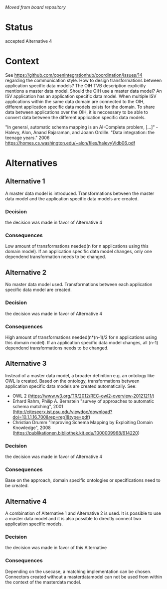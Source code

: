 _Moved from board repository_

# Status
accepted Alternative 4
# Context
See https://github.com/openintegrationhub/coordination/issues/14 regarding the communication style.
How to design transformations between application specific data models?
The OIH TVB description explicitly mentions a master data model.
Should the OIH use a master data model?
An ISV application has an application specific data model. When multiple ISV applications within the same data domain are connected to the OIH, different application specific data models exists for the domain.
To share data between applications over the OIH, it is neccessary to be able to convert data between the different application specific data models.

"In general, automatic schema mapping is an AI-Complete problem, [...]" - 
Halevy, Alon, Anand Rajaraman, and Joann Ordille. "Data integration: the teenage years." 2006 https://homes.cs.washington.edu/~alon/files/halevyVldb06.pdf


# Alternatives
## Alternative 1
A master data model is introduced. Transformations between the master data model and the application specific data models are created.
### Decision
the decision was made in favor of Alternative 4
### Consequences
Low amount of transformations needed(n for n applications using this domain model). If an application specific data model changes, only one dependend transformation needs to be changed.

## Alternative 2
No master data model used. Transformations between each application specific data model are created.
### Decision
the decision was made in favor of Alternative 4
### Consequences
High amount of transformations needed(n*(n-1)/2 for n applications using this domain model). If an application specific data model changes, all (n-1) dependend transformations needs to be changed.

## Alternative 3
Instead of a master data model, a broader definition e.g. an ontology like OWL is created. Based on the ontology,  transformations between application specific data models are created automatically.
See:
- OWL 2 (https://www.w3.org/TR/2012/REC-owl2-overview-20121211/)
- Erhard Rahm, Philip A. Bernstein "survey of approaches to automatic schema matching", 2001 (http://citeseerx.ist.psu.edu/viewdoc/download?doi=10.1.1.16.700&rep=rep1&type=pdf)
- Christian Drumm "Improving Schema Mapping by Exploiting Domain Knowledge",  2008 (https://publikationen.bibliothek.kit.edu/1000009968/614220)
### Decision
the decision was made in favor of Alternative 4
### Consequences
Base on the approach, domain specific ontologies or specifications need to be created. 

## Alternative 4
A combination of Alternative 1 and Alternative 2 is used. It is possible to use a master data model and it is also possible to directly connect two application specific models. 
### Decision
the decision was made in favor of this Alternative
### Consequences
Depending on the usecase, a matching implementation can be chosen. 
Connectors created without a masterdatamodel can not be used from within the context of the masterdata model.
